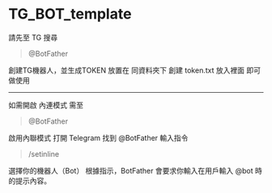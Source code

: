 # TG_BOT_template


請先至 TG 搜尋 

>@BotFather

創建TG機器人，並生成TOKEN 
放置在 同資料夾下 創建 token.txt 放入裡面
即可做使用

---
如需開啟 內連模式
需至

>@BotFather 

啟用內聯模式
打開 Telegram 找到 @BotFather
輸入指令 
>/setinline

選擇你的機器人（Bot）
根據指示，BotFather 會要求你輸入在用戶輸入 @bot 時的提示內容。